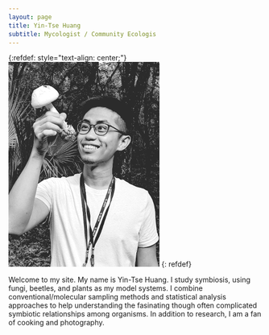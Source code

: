 ```yaml
---
layout: page
title: Yin-Tse Huang
subtitle: Mycologist / Community Ecologis
---
```

{:refdef: style="text-align: center;"}
![](assets/img/MeintheField_300px.png)
{: refdef}

Welcome to my site. My name is Yin-Tse Huang.
I study symbiosis, using fungi, beetles, and plants as my model systems. I combine conventional/molecular sampling methods and statistical analysis approaches to help understanding the fasinating though often complicated symbiotic relationships among organisms.
In addition to research, I am a fan of cooking and photography.
